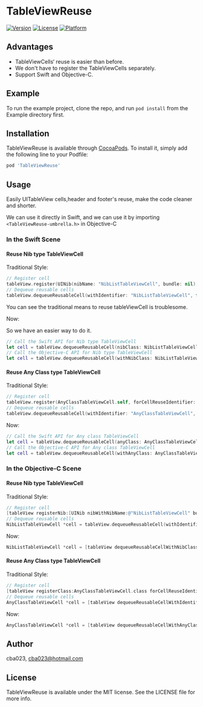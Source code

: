 # TableViewReuse

[![Version](https://img.shields.io/cocoapods/v/TableViewReuse.svg?style=flat)](https://cocoapods.org/pods/TableViewReuse)
[![License](https://img.shields.io/cocoapods/l/TableViewReuse.svg?style=flat)](https://cocoapods.org/pods/TableViewReuse)
[![Platform](https://img.shields.io/cocoapods/p/TableViewReuse.svg?style=flat)](https://cocoapods.org/pods/TableViewReuse)

## Advantages

* TableViewCells‘ reuse is easier than before.
* We don't have to register the TableViewCells separately.
* Support Swift and Objective-C.


## Example

To run the example project, clone the repo, and run `pod install` from the Example directory first.



## Installation

TableViewReuse is available through [CocoaPods](https://cocoapods.org). To install
it, simply add the following line to your Podfile:

```ruby
pod 'TableViewReuse'
```

## Usage

Easily UITableView cells,header and footer's reuse, make the code cleaner and shorter.

We can use it directly in Swift, and we can use it by importing `<TableViewReuse-umbrella.h>` in Objective-C

### In the Swift Scene

#### Reuse Nib type TableViewCell

Traditional Style:

``` Swift
// Register cell
tableView.register(UINib(nibName: "NibListTableViewCell", bundle: nil), forCellReuseIdentifier: "NibListTableViewCell")
// Dequeue reusable cells
tableView.dequeueReusableCell(withIdentifier: "NibListTableViewCell", for: indexPath)
```

You can see the traditional means to reuse tableViewCell is troublesome.

Now:

So we have an easier way to do it.

```Swift
// Call the Swift API for Nib type TableViewCell
let cell = tableView.dequeueReusableCell(nibClass: NibListTableViewCell.self)
// Call the Objective-C API for Nib type TableViewCell
let cell = tableView.dequeueReusableCell(withNibClass: NibListTableViewCell.self) as! NibListTableViewCell
```

#### Reuse Any Class type TableViewCell

Traditional Style:

```Swift
// Register cell
tableView.register(AnyClassTableViewCell.self, forCellReuseIdentifier: "AnyClassTableViewCell")
// Dequeue reusable cells
tableView.dequeueReusableCell(withIdentifier: "AnyClassTableViewCell", for: indexPath)
```

Now:

```Swift
// Call the Swift API for Any class TableViewCell
let cell = tableView.dequeueReusableCell(anyClass: AnyClassTableViewCell.self)
// Call the Objective-C API for Any class TableViewCell
let cell = tableView.dequeueReusableCell(withAnyClass: AnyClassTableViewCell.self) as! AnyClassTableViewCell
```

### In the Objective-C Scene

#### Reuse Nib type TableViewCell

Traditional Style:

``` Objective-C
// Register cell
[tableView registerNib:[UINib nibWithNibName:@"NibListTableViewCell" bundle:nil] forCellReuseIdentifier:@"NibListTableViewCell"];
// Dequeue reusable cells
NibListTableViewCell *cell = tableView.dequeueReusableCell(withIdentifier: "NibListTableViewCell", for: indexPath)
```

Now:

```Objective-C
NibListTableViewCell *cell = [tableView dequeueReusableCellWithNibClass:NibListTableViewCell.class];
```

#### Reuse Any Class type TableViewCell

Traditional Style:

```Objective-C
// Register cell
[tableView registerClass:AnyClassTableViewCell.class forCellReuseIdentifier:@"AnyClassTableViewCell"];
// Dequeue reusable cells
AnyClassTableViewCell *cell = [tableView dequeueReusableCellWithIdentifier:@"AnyClassTableViewCell" forIndexPath:indexPath];
```

Now:

```Objective-C
AnyClassTableViewCell *cell = [tableView dequeueReusableCellWithAnyClass:AnyClassTableViewCell.class];
```


## Author

cba023, cba023@hotmail.com

## License

TableViewReuse is available under the MIT license. See the LICENSE file for more info.
